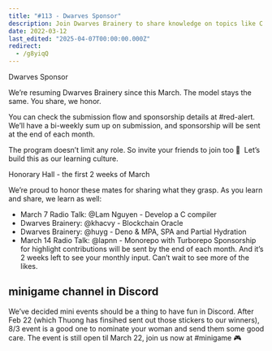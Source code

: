 ```yaml
---
title: "#113 - Dwarves Sponsor"
description: Join Dwarves Brainery to share knowledge on topics like C compilers, blockchain, and monorepos while earning sponsorship and enjoying fun Discord events.
date: 2022-03-12
last_edited: "2025-04-07T00:00:00.000Z"
redirect:
  - /g8yiqQ
---
```


Dwarves Sponsor

We’re resuming Dwarves Brainery since this March. The model stays the same. You share, we honor.

You can check the submission flow and sponsorship details at #red-alert. We’ll have a bi-weekly sum up on submission, and sponsorship will be sent at the end of each month.

The program doesn’t limit any role. So invite your friends to join too 🤙  Let’s build this as our learning culture.

Honorary Hall - the first 2 weeks of March

We’re proud to honor these mates for sharing what they grasp. As you learn and share, we learn as well:

- March 7 Radio Talk: @Lam Nguyen - Develop a C compiler
- Dwarves Brainery: @khacvy - Blockchain Oracle
- Dwarves Brainery: @huyg - Deno & MPA, SPA and Partial Hydration
- March 14 Radio Talk: @lapnn - Monorepo with Turborepo
  Sponsorship for highlight contributions will be sent by the end of each month. And it’s 2 weeks left to see your monthly input. Can’t wait to see more of the likes.

## minigame channel in Discord

We’ve decided mini events should be a thing to have fun in Discord. After Feb 22 (which Thuong has finsihed sent out those stickers to our winners), 8/3 event is a good one to nominate your woman and send them some good care. The event is still open til March 22, join us now at #minigame 🎮
